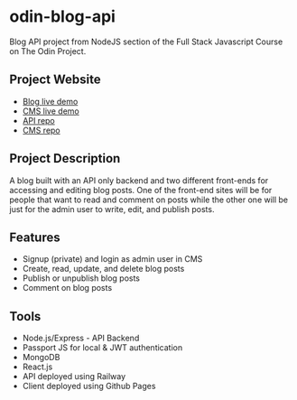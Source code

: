 # odin-blog-api
Blog API project from NodeJS section of the Full Stack Javascript Course on The Odin Project.

## Project Website
- [Blog live demo](https://mraffia-odin-blog.up.railway.app/)
- [CMS live demo](https://mraffia-odin-blog-cms.up.railway.app/)
- [API repo](https://github.com/mraffia/odin-blog-api)
- [CMS repo](https://github.com/mraffia/odin-blog-cms)

## Project Description
A blog built with an API only backend and two different front-ends for accessing and editing blog posts. One of the front-end sites will be for people that want to read and comment on posts while the other one will be just for the admin user to write, edit, and publish posts.

## Features
* Signup (private) and login as admin user in CMS
* Create, read, update, and delete blog posts
* Publish or unpublish blog posts
* Comment on blog posts

## Tools
* Node.js/Express - API Backend
* Passport JS for local & JWT authentication
* MongoDB
* React.js
* API deployed using Railway
* Client deployed using Github Pages
